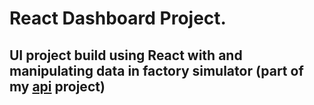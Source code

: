 # React Dashboard Project.

## UI project build using React with and manipulating data in factory simulator (part of my [api](https://github.com/AdamWandoch/adam-studies-apis/tree/factory-simulator) project)